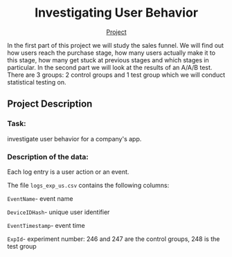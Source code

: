 <h1 align="center">
Investigating User Behavior
</h1>
<p align="center">
 <a href="https://nbviewer.org/github/KarenMitlin/Portfolio-Practicum-Projects/blob/main/E-Commerce%20Product%20Range%20Analysis/E-Commerce%20Product%20Range%20Analysis.ipynb">Project</a><br>
</p>
In the first part of this project we will study the sales funnel. We will find out how users reach the purchase stage, how many users actually make it to this stage, how many get stuck at previous stages and which stages in particular. In the second part we will look at the results of an A/A/B test. There are 3 groups: 2 control groups and 1 test group which we will conduct statistical testing on.
<h2>Project Description</h2>
<h3>Task:</h3>
investigate user behavior for a company's app.

<h3>Description of the data:</h3>

Each log entry is a user action or an event.

The file `logs_exp_us.csv` contains the following columns:

`EventName`- event name

`DeviceIDHash`-  unique user identifier

`EventTimestamp`- event time

`ExpId`- experiment number: 246 and 247 are the control groups, 248 is the test group

